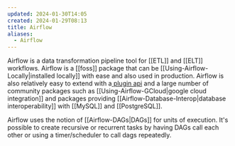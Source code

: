 ```yaml
---
updated: 2024-01-30T14:05
created: 2024-01-29T08:13
title: Airflow
aliases:
  - Airflow
---
```


Airflow is a data transformation pipeline tool for [[ETL]] and [[ELT]] workflows. Airflow is a [[foss]] package that can be [[Using-Airflow-Locally|installed locally]] with ease and also used in production.  Airflow is also relatively easy to extend with a[ plugin api](Airflow-Plugins) and a large number of community packages such as [[Using-Airflow-GCloud|google cloud integration]] and packages providing [[Airflow-Database-Interop|database interoperability]] with [[MySQL]] and [[PostgreSQL]].

Airflow uses the notion of [[Airflow-DAGs|DAGs]] for units of execution. It's possible to create recursive or recurrent tasks by having DAGs call each other or using a timer/scheduler to call dags repeatedly.